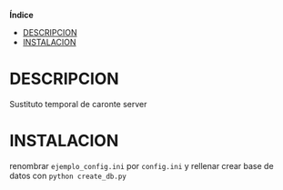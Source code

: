 **Índice**   

- [DESCRIPCION](#descripcion)
- [INSTALACION](#instalacion)


# DESCRIPCION

Sustituto temporal de caronte server

# INSTALACION

renombrar ```ejemplo_config.ini``` por ```config.ini``` y rellenar
crear base de datos con ```python create_db.py```
